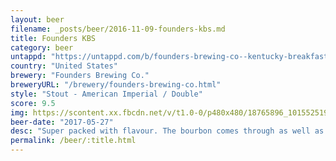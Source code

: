 ```yaml
---
layout: beer
filename: _posts/beer/2016-11-09-founders-kbs.md
title: Founders KBS
category: beer
untappd: "https://untappd.com/b/founders-brewing-co--kentucky-breakfast-stout--kbs---2017-/1941355"
country: "United States"
brewery: "Founders Brewing Co."
breweryURL: "/brewery/founders-brewing-co.html"
style: "Stout - American Imperial / Double"
score: 9.5
img: https://scontent.xx.fbcdn.net/v/t1.0-0/p480x480/18765896_10155251933463745_3047295771730983754_n.jpg?_nc_cat=100&_nc_oc=AQkabUYMFMDys3vBWQfDwZd1NaVcugUG6VXRobpwgp6QblCAtiqCh5wgblcOWed7iqI&_nc_ht=scontent.xx&oh=26c62afec57729d892c299baf26265c1&oe=5DBE11B6
beer-date: "2017-05-27"
desc: "Super packed with flavour. The bourbon comes through as well as a huge amount of toastyness. Can't taste the booze at all. Still not worth the price"
permalink: /beer/:title.html
---
```


